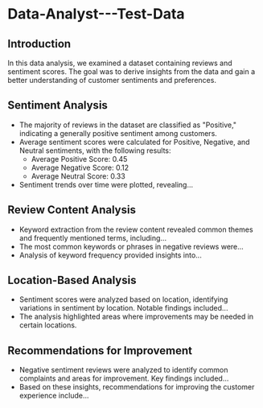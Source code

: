 # Data-Analyst---Test-Data

## Introduction

In this data analysis, we examined a dataset containing reviews and sentiment scores. The goal was to derive insights from the data and gain a better understanding of customer sentiments and preferences.


## Sentiment Analysis

- The majority of reviews in the dataset are classified as "Positive," indicating a generally positive sentiment among customers.
- Average sentiment scores were calculated for Positive, Negative, and Neutral sentiments, with the following results:
  - Average Positive Score: 0.45
  - Average Negative Score: 0.12
  - Average Neutral Score: 0.33
- Sentiment trends over time were plotted, revealing...

## Review Content Analysis

- Keyword extraction from the review content revealed common themes and frequently mentioned terms, including...
- The most common keywords or phrases in negative reviews were...
- Analysis of keyword frequency provided insights into...

## Location-Based Analysis

- Sentiment scores were analyzed based on location, identifying variations in sentiment by location. Notable findings included...
- The analysis highlighted areas where improvements may be needed in certain locations.

## Recommendations for Improvement

- Negative sentiment reviews were analyzed to identify common complaints and areas for improvement. Key findings included...
- Based on these insights, recommendations for improving the customer experience include...

